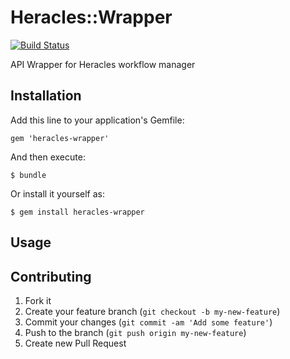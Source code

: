 # Heracles::Wrapper

[![Build Status](https://secure.travis-ci.org/ndlib/heracles-wrapper.png)](http://travis-ci.org/ndlib/heracles-wrapper)

API Wrapper for Heracles workflow manager

## Installation

Add this line to your application's Gemfile:

    gem 'heracles-wrapper'

And then execute:

    $ bundle

Or install it yourself as:

    $ gem install heracles-wrapper

## Usage



## Contributing

1. Fork it
2. Create your feature branch (`git checkout -b my-new-feature`)
3. Commit your changes (`git commit -am 'Add some feature'`)
4. Push to the branch (`git push origin my-new-feature`)
5. Create new Pull Request
